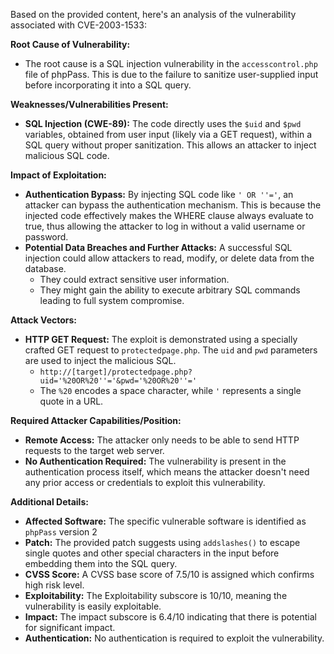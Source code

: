 Based on the provided content, here's an analysis of the vulnerability associated with CVE-2003-1533:

**Root Cause of Vulnerability:**
- The root cause is a SQL injection vulnerability in the `accesscontrol.php` file of phpPass. This is due to the failure to sanitize user-supplied input before incorporating it into a SQL query.

**Weaknesses/Vulnerabilities Present:**
- **SQL Injection (CWE-89):** The code directly uses the `$uid` and `$pwd` variables, obtained from user input (likely via a GET request), within a SQL query without proper sanitization. This allows an attacker to inject malicious SQL code.

**Impact of Exploitation:**
- **Authentication Bypass:** By injecting SQL code like `' OR ''='`, an attacker can bypass the authentication mechanism. This is because the injected code effectively makes the WHERE clause always evaluate to true, thus allowing the attacker to log in without a valid username or password.
- **Potential Data Breaches and Further Attacks:** A successful SQL injection could allow attackers to read, modify, or delete data from the database.
    - They could extract sensitive user information.
    - They might gain the ability to execute arbitrary SQL commands leading to full system compromise.

**Attack Vectors:**
- **HTTP GET Request:** The exploit is demonstrated using a specially crafted GET request to `protectedpage.php`. The `uid` and `pwd` parameters are used to inject the malicious SQL.
   -  `http://[target]/protectedpage.php?uid='%20OR%20''='&pwd='%20OR%20''='`
   - The `%20` encodes a space character, while `'` represents a single quote in a URL.

**Required Attacker Capabilities/Position:**
- **Remote Access:** The attacker only needs to be able to send HTTP requests to the target web server.
- **No Authentication Required:** The vulnerability is present in the authentication process itself, which means the attacker doesn't need any prior access or credentials to exploit this vulnerability.

**Additional Details:**
- **Affected Software:** The specific vulnerable software is identified as `phpPass` version 2
- **Patch:** The provided patch suggests using `addslashes()` to escape single quotes and other special characters in the input before embedding them into the SQL query.
- **CVSS Score:** A CVSS base score of 7.5/10 is assigned which confirms high risk level.
- **Exploitability:** The Exploitability subscore is 10/10, meaning the vulnerability is easily exploitable.
- **Impact:** The impact subscore is 6.4/10 indicating that there is potential for significant impact.
- **Authentication:** No authentication is required to exploit the vulnerability.